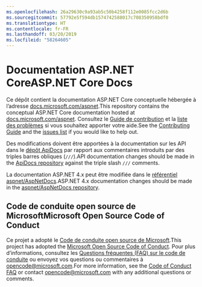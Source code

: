 ```yaml
---
ms.openlocfilehash: 26a29630c9a93ab5c50b4258f112e0085fcc2d6b
ms.sourcegitcommit: 57792e5f594db1574742588017c708350958bdf0
ms.translationtype: HT
ms.contentlocale: fr-FR
ms.lasthandoff: 03/20/2019
ms.locfileid: "58264605"
---
```

# <a name="aspnet-core-docs"></a><span data-ttu-id="23e0e-101">Documentation ASP.NET Core</span><span class="sxs-lookup"><span data-stu-id="23e0e-101">ASP.NET Core Docs</span></span>

<span data-ttu-id="23e0e-102">Ce dépôt contient la documentation ASP.NET Core conceptuelle hébergée à l’adresse [docs.microsoft.com/aspnet](https://docs.microsoft.com/aspnet).</span><span class="sxs-lookup"><span data-stu-id="23e0e-102">This repository contains the conceptual ASP.NET Core documentation hosted at [docs.microsoft.com/aspnet](https://docs.microsoft.com/aspnet).</span></span> <span data-ttu-id="23e0e-103">Consultez le [Guide de contribution](CONTRIBUTING.md) et la [liste des problèmes](https://github.com/aspnet/Docs/issues) si vous souhaitez apporter votre aide.</span><span class="sxs-lookup"><span data-stu-id="23e0e-103">See the [Contributing Guide](CONTRIBUTING.md) and the [issues list](https://github.com/aspnet/Docs/issues) if you would like to help out.</span></span>

<span data-ttu-id="23e0e-104">Des modifications doivent être apportées à la documentation sur les API dans le [dépôt ApiDocs](https://github.com/aspnet/ApiDocs) par rapport aux commentaires introduits par des triples barres obliques (`///`).</span><span class="sxs-lookup"><span data-stu-id="23e0e-104">API documentation changes should be made in the [ApiDocs repository](https://github.com/aspnet/ApiDocs) against the triple slash `///` comments.</span></span>

<span data-ttu-id="23e0e-105">La documentation ASP.NET 4.x peut être modifiée dans le [référentiel aspnet/AspNetDocs](https://github.com/aspnet/AspNetDocs).</span><span class="sxs-lookup"><span data-stu-id="23e0e-105">ASP.NET 4.x documentation changes should be made in the [aspnet/AspNetDocs repository](https://github.com/aspnet/AspNetDocs).</span></span>

## <a name="microsoft-open-source-code-of-conduct"></a><span data-ttu-id="23e0e-106">Code de conduite open source de Microsoft</span><span class="sxs-lookup"><span data-stu-id="23e0e-106">Microsoft Open Source Code of Conduct</span></span>

<span data-ttu-id="23e0e-107">Ce projet a adopté le [Code de conduite open source de Microsoft](https://opensource.microsoft.com/codeofconduct/).</span><span class="sxs-lookup"><span data-stu-id="23e0e-107">This project has adopted the [Microsoft Open Source Code of Conduct](https://opensource.microsoft.com/codeofconduct/).</span></span>
<span data-ttu-id="23e0e-108">Pour plus d’informations, consultez les [Questions fréquentes (FAQ) sur le code de conduite](https://opensource.microsoft.com/codeofconduct/faq/) ou envoyez vos questions ou commentaires à [opencode@microsoft.com](mailto:opencode@microsoft.com).</span><span class="sxs-lookup"><span data-stu-id="23e0e-108">For more information, see the [Code of Conduct FAQ](https://opensource.microsoft.com/codeofconduct/faq/) or contact [opencode@microsoft.com](mailto:opencode@microsoft.com) with any additional questions or comments.</span></span>
